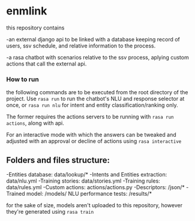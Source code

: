 # enmlink
this repository contains 

-an external django api to be linked with a database keeping record of users, ssv schedule, and relative information to the process.

-a rasa chatbot with scenarios relative to the ssv process, aplying custom actions that call the external api.


### How to run
the following commands are to be executed from the root directory of the project.
Use `rasa run` to run the chatbot's NLU and response selector at once, or `rasa run nlu` for intent and entity classification/ranking only.

The former requires the actions servers to be running with `rasa run actions`, along with api.

For an interactive mode with which the answers can be tweaked and adjusted with an approval or decline of actions using `rasa interactive`

## Folders and files structure:

-Entities database: data/lookup/*
-Intents and Entities extraction: data/nlu.yml
-Training stories: data/stories.yml
-Training rules: data/rules.yml
-Custom actions: actions/actions.py
-Descriptors: /json/*
-Trained model: /models/ 
NLU performance tests: /results/*

for the sake of size, models aren't uploaded to this repository, however they're generated using `rasa train`